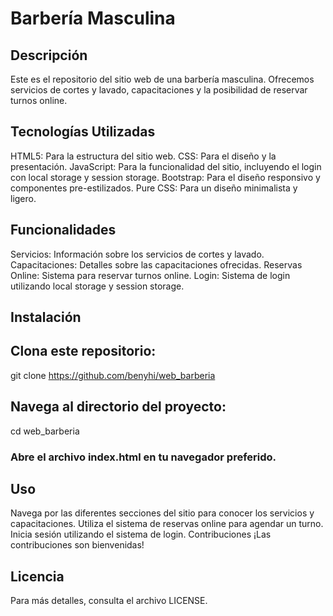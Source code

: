 # Barbería Masculina
## Descripción
Este es el repositorio del sitio web de una barbería masculina. Ofrecemos servicios de cortes y lavado, capacitaciones y la posibilidad de reservar turnos online.

## Tecnologías Utilizadas

HTML5: Para la estructura del sitio web.
CSS: Para el diseño y la presentación.
JavaScript: Para la funcionalidad del sitio, incluyendo el login con local storage y session storage.
Bootstrap: Para el diseño responsivo y componentes pre-estilizados.
Pure CSS: Para un diseño minimalista y ligero.

## Funcionalidades

Servicios: Información sobre los servicios de cortes y lavado.
Capacitaciones: Detalles sobre las capacitaciones ofrecidas.
Reservas Online: Sistema para reservar turnos online.
Login: Sistema de login utilizando local storage y session storage.

## Instalación

## Clona este repositorio:
git clone https://github.com/benyhi/web_barberia

## Navega al directorio del proyecto:
cd web_barberia

### Abre el archivo index.html en tu navegador preferido.

## Uso
Navega por las diferentes secciones del sitio para conocer los servicios y capacitaciones.
Utiliza el sistema de reservas online para agendar un turno.
Inicia sesión utilizando el sistema de login.
Contribuciones
¡Las contribuciones son bienvenidas! 

## Licencia
Para más detalles, consulta el archivo LICENSE.
